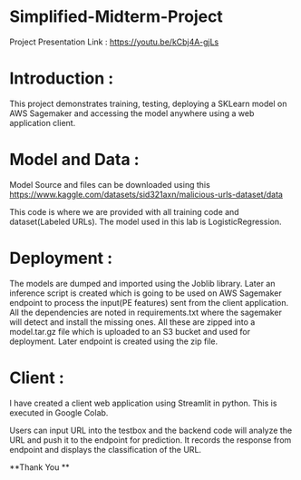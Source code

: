 # Simplified-Midterm-Project

Project Presentation Link : https://youtu.be/kCbj4A-gjLs


# Introduction :

This project demonstrates training, testing, deploying a SKLearn model on AWS Sagemaker and accessing the model anywhere using a web application client.

# Model and Data :

Model Source and files can be downloaded using this https://www.kaggle.com/datasets/sid321axn/malicious-urls-dataset/data

This code is where we are provided with all training code and dataset(Labeled URLs). The model used in this lab is LogisticRegression. 

# Deployment :

The models are dumped and imported using the Joblib library. 
Later an inference script is created which is going to be used on AWS Sagemaker endpoint to process the input(PE features) sent from the client application. 
All the dependencies are noted in requirements.txt where the sagemaker will detect and install the missing ones.
All these are zipped into a model.tar.gz file which is uploaded to an S3 bucket and used for deployment.
Later endpoint is created using the zip file.

# Client :

I have created a client web application using Streamlit in python. This is executed in Google Colab. 

Users can input URL into the testbox and the backend code will analyze the URL and push it to the endpoint for prediction. 
It records the response from endpoint and displays the classification of the URL.


**Thank You **
